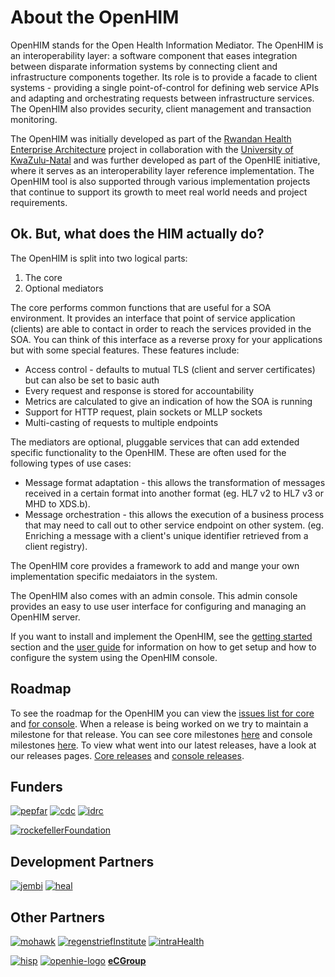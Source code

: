About the OpenHIM
=================

OpenHIM stands for the Open Health Information Mediator. The OpenHIM is an interoperability layer: a software component that eases integration between disparate information systems by connecting client and infrastructure components together. Its role is to provide a facade to client systems - providing a single point-of-control for defining web service APIs and adapting and orchestrating requests between infrastructure services. The OpenHIM also provides security, client management and transaction monitoring.

The OpenHIM was initially developed as part of the [Rwandan Health Enterprise Architecture](https://jembiprojects.jira.com/wiki/display/RHEAPILOT/Home) project in collaboration with the [University of KwaZulu-Natal](http://heal.cs.ukzn.ac.za/) and was further developed as part of the OpenHIE initiative, where it serves as an interoperability layer reference implementation. The OpenHIM tool is also supported through various implementation projects that continue to support its growth to meet real world needs and project requirements.

## Ok. But, what does the HIM actually do?

The OpenHIM is split into two logical parts:

1. The core
2. Optional mediators

The core performs common functions that are useful for a SOA environment. It provides an interface that point of service application (clients) are able to contact in order to reach the services provided in the SOA. You can think of this interface as a reverse proxy for your applications but with some special features. These features include:

* Access control - defaults to mutual TLS (client and server certificates) but can also be set to basic auth
* Every request and response is stored for accountability
* Metrics are calculated to give an indication of how the SOA is running
* Support for HTTP request, plain sockets or MLLP sockets
* Multi-casting of requests to multiple endpoints

The mediators are optional, pluggable services that can add extended specific functionality to the OpenHIM. These are often used for the following types of use cases:

* Message format adaptation - this allows the transformation of messages received in a certain format into another format (eg. HL7 v2 to HL7 v3 or MHD to XDS.b).
* Message orchestration - this allows the execution of a business process that may need to call out to other service endpoint on other system. (eg. Enriching a message with a client's unique identifier retrieved from a client registry).

The OpenHIM core provides a framework to add and mange your own implementation specific medaiators in the system.

The OpenHIM also comes with an admin console. This admin console provides an easy to use user interface for configuring and managing an OpenHIM server.

If you want to install and implement the OpenHIM, see the [getting started](/getting-started.html) section and the [user guide](/user-guide/index.html) for information on how to get setup and how to configure the system using the OpenHIM console.

## Roadmap

To see the roadmap for the OpenHIM you can view the [issues list for core](https://github.com/jembi/openhim-core-js/issues) and [for console](https://github.com/jembi/openhim-console/issues). When a release is being worked on we try to maintain a milestone for that release. You can see core milestones [here](https://github.com/jembi/openhim-core-js/milestones) and console milestones [here](https://github.com/jembi/openhim-console/milestones). To view what went into our latest releases, have a look at our releases pages. [Core releases](https://github.com/jembi/openhim-core-js/releases) and [console releases](https://github.com/jembi/openhim-console/releases).

## Funders

[![pepfar](/_static/funders/pepfar.jpg)](http://www.pepfar.gov/ "PEPFAR")
[![cdc](/_static/funders/cdc.jpg)](http://www.cdc.gov/ "CDC")
[![idrc](/_static/funders/idrc.jpg)](http://www.idrc.ca/EN/Pages/default.aspx "IDRC")

[![rockefellerFoundation](/_static/funders/rockefellerFoundation.jpg)](http://www.rockefellerfoundation.org/ "Rockefeller Foundation")

## Development Partners

[![jembi](/_static/funders/jembi.png)](http://jembi.org)
[![heal](/_static/funders/heal.png)](http://heal.cs.ukzn.ac.za/ "HeAL UKZN")

## Other Partners

[![mohawk](/_static/funders/mohawk.jpg)](http://www.mohawkcollege.ca/ "Mohawk College")
[![regenstriefInstitute](/_static/funders/regenstriefInstitute.jpg)](http://www.regenstrief.org/ "Regenstrief Institute")
[![intraHealth](/_static/funders/intraHealth.jpg)](http://www.intrahealth.org/ "InntraHealth")

[![hisp](/_static/funders/hisp.png)](http://hisp.org)
[![openhie-logo](/_static/funders/openhie-logo.png)](http://ohie.org)
[**eCGroup**](http://www.ecgroupinc.com/index.htm "eCGroup")

